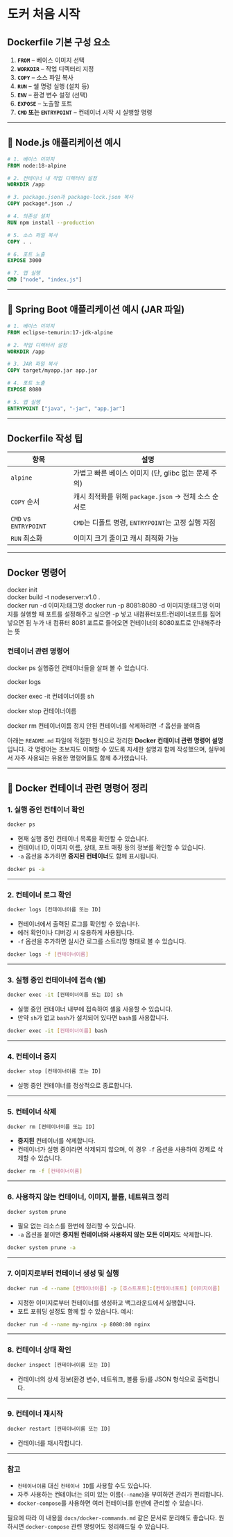 # 도커 처음 시작

## Dockerfile 기본 구성 요소

1. **`FROM`** – 베이스 이미지 선택
2. **`WORKDIR`** – 작업 디렉터리 지정
3. **`COPY`** – 소스 파일 복사
4. **`RUN`** – 쉘 명령 실행 (설치 등)
5. **`ENV`** – 환경 변수 설정 (선택)
6. **`EXPOSE`** – 노출할 포트
7. **`CMD` 또는 `ENTRYPOINT`** – 컨테이너 시작 시 실행할 명령

---

## 📘 Node.js 애플리케이션 예시

```dockerfile
# 1. 베이스 이미지
FROM node:18-alpine

# 2. 컨테이너 내 작업 디렉터리 설정
WORKDIR /app

# 3. package.json과 package-lock.json 복사
COPY package*.json ./

# 4. 의존성 설치
RUN npm install --production

# 5. 소스 파일 복사
COPY . .

# 6. 포트 노출
EXPOSE 3000

# 7. 앱 실행
CMD ["node", "index.js"]
```

---

## 📗 Spring Boot 애플리케이션 예시 (JAR 파일)

```dockerfile
# 1. 베이스 이미지
FROM eclipse-temurin:17-jdk-alpine

# 2. 작업 디렉터리 설정
WORKDIR /app

# 3. JAR 파일 복사
COPY target/myapp.jar app.jar

# 4. 포트 노출
EXPOSE 8080

# 5. 앱 실행
ENTRYPOINT ["java", "-jar", "app.jar"]
```

---

## Dockerfile 작성 팁

| 항목                    | 설명                                    |
| --------------------- | ------------------------------------- |
| `alpine`              | 가볍고 빠른 베이스 이미지 (단, glibc 없는 문제 주의)    |
| `COPY` 순서             | 캐시 최적화를 위해 `package.json` → 전체 소스 순서로 |
| `CMD` vs `ENTRYPOINT` | `CMD`는 디폴트 명령, `ENTRYPOINT`는 고정 실행 지점 |
| `RUN` 최소화             | 이미지 크기 줄이고 캐시 최적화 가능                  |

---

## Docker 명령어
docker init  
docker build -t nodeserver:v1.0 .  
docker run -d 이미지:태그명
docker run -p 8081:8080 -d 이미지명:태그명
이미지를 실행할 때 포트를 설정해주고 싶으면 -p 넣고 내컴퓨터포트:컨테이너포트를 집어 넣으면 됨
누가 내 컴퓨터 8081 포트로 들어오면 컨테이너의 8080포트로 안내해주라는 뜻

### 컨테이너 관련 명령어
docker ps
실행중인 컨테이너들을 살펴 볼 수 있습니다.

docker logs

docker exec -it 컨테이너이름 sh

docker stop 컨테이너이름

docker rm 컨테이너이름
정지 안된 컨테이너를 삭제하려면 -f 옵션을 붙여줌

아래는 `README.md` 파일에 적절한 형식으로 정리한 **Docker 컨테이너 관련 명령어 설명**입니다. 각 명령어는 초보자도 이해할 수 있도록 자세한 설명과 함께 작성했으며, 실무에서 자주 사용되는 유용한 명령어들도 함께 추가했습니다.

---

## 🐳 Docker 컨테이너 관련 명령어 정리

### 1. 실행 중인 컨테이너 확인

```bash
docker ps
```

* 현재 실행 중인 컨테이너 목록을 확인할 수 있습니다.
* 컨테이너 ID, 이미지 이름, 상태, 포트 매핑 등의 정보를 확인할 수 있습니다.
* `-a` 옵션을 추가하면 **중지된 컨테이너**도 함께 표시됩니다.

```bash
docker ps -a
```

---

### 2. 컨테이너 로그 확인

```bash
docker logs [컨테이너이름 또는 ID]
```

* 컨테이너에서 출력된 로그를 확인할 수 있습니다.
* 에러 확인이나 디버깅 시 유용하게 사용됩니다.
* `-f` 옵션을 추가하면 실시간 로그를 스트리밍 형태로 볼 수 있습니다.

```bash
docker logs -f [컨테이너이름]
```

---

### 3. 실행 중인 컨테이너에 접속 (쉘)

```bash
docker exec -it [컨테이너이름 또는 ID] sh
```

* 실행 중인 컨테이너 내부에 접속하여 셸을 사용할 수 있습니다.
* 만약 `sh`가 없고 `bash`가 설치되어 있다면 `bash`를 사용합니다.

```bash
docker exec -it [컨테이너이름] bash
```

---

### 4. 컨테이너 중지

```bash
docker stop [컨테이너이름 또는 ID]
```

* 실행 중인 컨테이너를 정상적으로 종료합니다.

---

### 5. 컨테이너 삭제

```bash
docker rm [컨테이너이름 또는 ID]
```

* **중지된** 컨테이너를 삭제합니다.
* 컨테이너가 실행 중이라면 삭제되지 않으며, 이 경우 `-f` 옵션을 사용하여 강제로 삭제할 수 있습니다.

```bash
docker rm -f [컨테이너이름]
```

---

### 6. 사용하지 않는 컨테이너, 이미지, 볼륨, 네트워크 정리

```bash
docker system prune
```

* 필요 없는 리소스를 한번에 정리할 수 있습니다.
* `-a` 옵션을 붙이면 **중지된 컨테이너와 사용하지 않는 모든 이미지**도 삭제합니다.

```bash
docker system prune -a
```

---

### 7. 이미지로부터 컨테이너 생성 및 실행

```bash
docker run -d --name [컨테이너이름] -p [호스트포트]:[컨테이너포트] [이미지이름]
```

* 지정한 이미지로부터 컨테이너를 생성하고 백그라운드에서 실행합니다.
* 포트 포워딩 설정도 함께 할 수 있습니다.
  예시:

```bash
docker run -d --name my-nginx -p 8080:80 nginx
```

---

### 8. 컨테이너 상태 확인

```bash
docker inspect [컨테이너이름 또는 ID]
```

* 컨테이너의 상세 정보(환경 변수, 네트워크, 볼륨 등)를 JSON 형식으로 출력합니다.

---

### 9. 컨테이너 재시작

```bash
docker restart [컨테이너이름 또는 ID]
```

* 컨테이너를 재시작합니다.

---

### 참고

* `컨테이너이름` 대신 `컨테이너 ID`를 사용할 수도 있습니다.
* 자주 사용하는 컨테이너는 의미 있는 이름(`--name`)을 부여하면 관리가 편리합니다.
* `docker-compose`를 사용하면 여러 컨테이너를 한번에 관리할 수 있습니다.

필요에 따라 이 내용을 `docs/docker-commands.md` 같은 문서로 분리해도 좋습니다. 원하시면 `docker-compose` 관련 명령어도 정리해드릴 수 있습니다.
